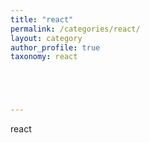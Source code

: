 ```yaml
---
title: "react"
permalink: /categories/react/
layout: category
author_profile: true
taxonomy: react





---
```


react

